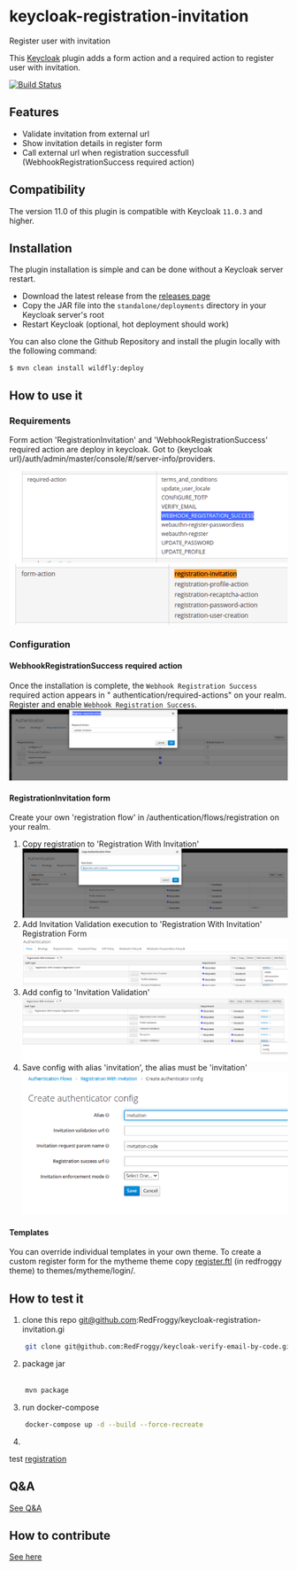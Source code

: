 # keycloak-registration-invitation

Register user with invitation

This [Keycloak](https://www.keycloak.org) plugin adds a form action and a required action to register user with
invitation.

[![Build Status](https://github.com/RedFroggy/keycloak-registration-invitation/actions/workflows/tag.yml/badge.svg)](https://github.com/RedFroggy/keycloak-verify-email-by-code)

## Features

* Validate invitation from external url
* Show invitation details in register form
* Call external url when registration successfull (WebhookRegistrationSuccess required action)

## Compatibility

The version 11.0 of this plugin is compatible with Keycloak `11.0.3` and higher.

## Installation

The plugin installation is simple and can be done without a Keycloak server restart.

* Download the latest release from
  the [releases page](https://github.com/RedFroggy/keycloak-registration-invitation/releases)
* Copy the JAR file into the `standalone/deployments` directory in your Keycloak server's root
* Restart Keycloak (optional, hot deployment should work)

You can also clone the Github Repository and install the plugin locally with the following command:

```
$ mvn clean install wildfly:deploy
```

## How to use it

### Requirements

Form action 'RegistrationInvitation' and 'WebhookRegistrationSuccess' required action are deploy in keycloak. Got to
{keycloak url}/auth/admin/master/console/#/server-info/providers.

![server-info-providers-required-action](/assets/server-info-providers-required-action.png)
![server-info-providers-form-action](/assets/server-info-providers-form-action.png)

### Configuration

#### WebhookRegistrationSuccess required action

Once the installation is complete, the `Webhook Registration Success` required action appears in "
authentication/required-actions" on your realm. Register and enable `Webhook Registration Success`.
![required-actions-conf](/assets/register-action.png)

#### RegistrationInvitation form

Create your own 'registration flow' in /authentication/flows/registration on your realm.

1. Copy registration to 'Registration With Invitation'
   ![copy-registration-flow](/assets/copy-registration-flow.png)
1. Add Invitation Validation execution to 'Registration With Invitation' Registration Form
   ![add-execution](/assets/add-execution.png)
1. Add config to 'Invitation Validation'
   ![add-invitationForm-config](/assets/add-invitationForm-config.png)
1. Save config with alias 'invitation', the alias must be 'invitation'
   ![save-invitation-config](/assets/save-invitation-config.png)

#### Templates

You can override individual templates in your own theme. To create a custom register form for the mytheme theme copy
[register.ftl](/src/main/resources/theme/redfroggy/login/register.ftl) (in redfroggy theme) to themes/mytheme/login/.

## How to test it

1. clone this repo git@github.com:RedFroggy/keycloak-registration-invitation.gi

``` bash
    git clone git@github.com:RedFroggy/keycloak-verify-email-by-code.git
``` 

2. package jar

``` bash

    mvn package
``` 

3. run docker-compose

``` bash
    docker-compose up -d --build --force-recreate
``` 

4.
test [registration](http://localhost:9080/auth/realms/redfroggy/protocol/openid-connect/registrations?client_id=web_app&response_type=code&scope=openid%20email&redirect_uri=http://localhost&kc_locale=fr&invitation-code=my-invitation-code)

## Q&A

[See Q&A](FAQ.md)

## How to contribute

[See here](CONTRIBUTING.en.md)